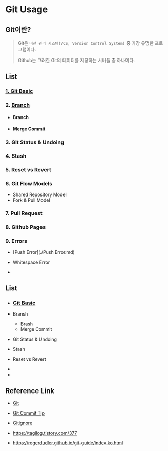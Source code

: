 # Git Usage

## Git이란?

> Git은 `버전 관리 시스템(VCS, Version Control System)` 중 가장 유명한 프로그램이다.
>
> Github는 그러한 Git의 데이터를 저장하는 서버들 중 하나이다.



## List

### [1. Git Basic](./01_Git.md)

### 2. [Branch](./branch.md)

- #### Branch
- #### Merge Commit

### 3. Git Status & Undoing

### 4. Stash

### 5. Reset vs Revert

### 6. Git  Flow Models

- Shared Repository Model
- Fork & Pull Model

### 7. Pull Request

### 8. Github Pages

### 9. Errors

- [Push Error](./Push Error.md)
- Whitespace Error

 -

## List

- ### [Git Basic](./01_Git.md)

- Bransh

  - Brash
  - Merge Commit

- Git Status & Undoing

- Stash

- Reset vs Revert

- 

 -

## Reference Link

- [Git](https://git-scm.com/book/ko/v2)

- [Git Commit Tip](https://meetup.toast.com/posts/106)

- [Gitignore](https://www.gitignore.io/)

- https://tagilog.tistory.com/377
- https://rogerdudler.github.io/git-guide/index.ko.html

 